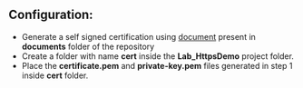 ## Configuration:
- Generate a self signed certification using [document](../documents/GeneratingSSL-TLS.txt) present in **documents** folder of the repository
- Create a folder with name **cert** inside the **Lab_HttpsDemo** project folder.
- Place the **certificate.pem** and **private-key.pem** files generated in step 1 inside **cert** folder.
